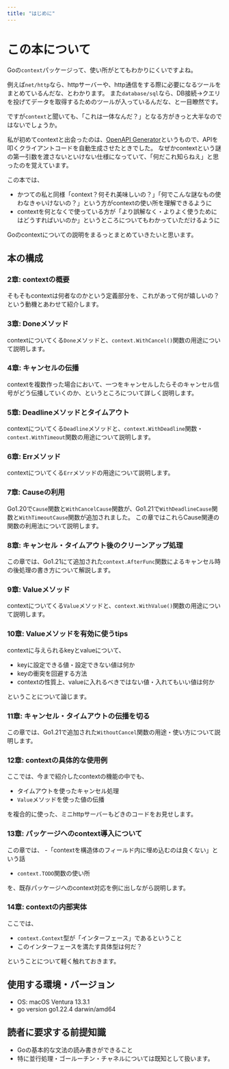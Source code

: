 ```yaml
---
title: "はじめに"
---
```

# この本について
Goの`context`パッケージって、使い所がとてもわかりにくいですよね。

例えば`net/http`なら、httpサーバーや、http通信をする際に必要になるツールをまとめているんだな、とわかります。
また`database/sql`なら、DB接続→クエリを投げてデータを取得するためのツールが入っているんだな、と一目瞭然です。

ですが`context`と聞いても、「これは一体なんだ？」となる方がきっと大半なのではないでしょうか。

私が初めてcontextと出会ったのは、[OpenAPI Generator](https://openapi-generator.tech/)というもので、APIを叩くクライアントコードを自動生成させたときでした。
なぜかcontextという謎の第一引数を渡さないといけない仕様になっていて、「何だこれ知らねえ」と思ったのを覚えています。

この本では、
- かつての私と同様「context？何それ美味しいの？」「何でこんな謎なもの使わなきゃいけないの？」という方がcontextの使い所を理解できるように
- contextを何となくで使っている方が「より誤解なく・よりよく使うためにはどうすればいいのか」というところについてもわかっていただけるように

Goのcontextについての説明をまるっとまとめていきたいと思います。

## 本の構成
### 2章: contextの概要
そもそもcontextは何者なのかという定義部分を、これがあって何が嬉しいの？という動機とあわせて紹介します。

### 3章: Doneメソッド
contextについてくる`Done`メソッドと、`context.WithCancel()`関数の用途について説明します。

### 4章: キャンセルの伝播
contextを複数作った場合において、一つをキャンセルしたらそのキャンセル信号がどう伝播していくのか、というところについて詳しく説明します。

### 5章: Deadlineメソッドとタイムアウト
contextについてくる`Deadline`メソッドと、`context.WithDeadline`関数・`context.WithTimeout`関数の用途について説明します。

### 6章: Errメソッド
contextについてくる`Err`メソッドの用途について説明します。

### 7章: Causeの利用
Go1.20で`Cause`関数と`WithCancelCause`関数が、Go1.21で`WithDeadlineCause`関数と`WithTimeoutCause`関数が追加されました。
この章ではこれらCause関連の関数の利用法について説明します。

### 8章: キャンセル・タイムアウト後のクリーンアップ処理
この章では、Go1.21にて追加された`context.AfterFunc`関数によるキャンセル時の後処理の書き方について解説します。

### 9章: Valueメソッド
contextについてくる`Value`メソッドと、`context.WithValue()`関数の用途について説明します。

### 10章: Valueメソッドを有効に使うtips
contextに与えられるkeyとvalueについて、
- keyに設定できる値・設定できない値は何か
- keyの衝突を回避する方法
- contextの性質上、valueに入れるべきではない値・入れてもいい値は何か

ということについて論じます。

### 11章: キャンセル・タイムアウトの伝播を切る
この章では、Go1.21で追加された`WithoutCancel`関数の用途・使い方について説明します。

### 12章: contextの具体的な使用例
ここでは、今まで紹介したcontextの機能の中でも、
- タイムアウトを使ったキャンセル処理
- `Value`メソッドを使った値の伝播

を複合的に使った、ミニhttpサーバーもどきのコードをお見せします。

### 13章: パッケージへのcontext導入について
この章では、
-「contextを構造体のフィールド内に埋め込むのは良くない」という話
- `context.TODO`関数の使い所

を、既存パッケージへのcontext対応を例に出しながら説明します。

### 14章: contextの内部実体
ここでは、
- `context.Context`型が「インターフェース」であるということ
- このインターフェースを満たす具体型は何だ？

ということについて軽く触れておきます。

## 使用する環境・バージョン
- OS: macOS Ventura 13.3.1
- go version go1.22.4 darwin/amd64

## 読者に要求する前提知識
- Goの基本的な文法の読み書きができること
- 特に並行処理・ゴールーチン・チャネルについては既知として扱います。